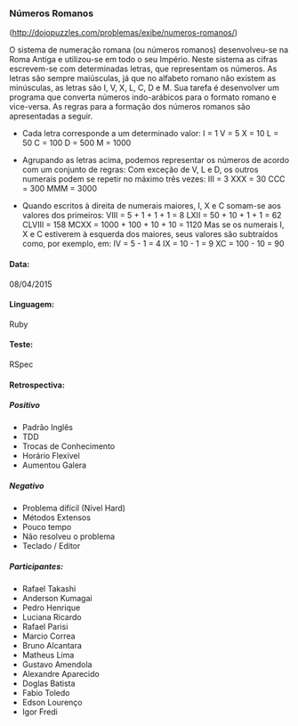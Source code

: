 ### Números Romanos

(http://dojopuzzles.com/problemas/exibe/numeros-romanos/)

O sistema de numeração romana (ou números romanos) desenvolveu-se na Roma Antiga e utilizou-se em todo o seu Império. Neste sistema as cifras escrevem-se com determinadas letras, que representam os números. As letras são sempre maiúsculas, já que no alfabeto romano não existem as minúsculas, as letras são I, V, X, L, C, D e M.
Sua tarefa é desenvolver um programa que converta números indo-arábicos para o formato romano e vice-versa. As regras para a formação dos números romanos são apresentadas a seguir.

* Cada letra corresponde a um determinado valor:
  I = 1
  V = 5
  X = 10
  L = 50
  C = 100
  D = 500
  M = 1000

* Agrupando as letras acima, podemos representar os números de acordo com um conjunto de regras:
Com exceção de V, L e D, os outros numerais podem se repetir no máximo três vezes:
  III = 3
  XXX = 30
  CCC = 300
  MMM = 3000

* Quando escritos à direita de numerais maiores, I, X e C somam-se aos valores dos primeiros:
  VIII = 5 + 1 + 1 + 1 = 8
  LXII = 50 + 10 + 1 + 1 = 62
  CLVIII = 158
  MCXX = 1000 + 100 + 10 + 10 = 1120
  Mas se os numerais I, X e C estiverem à esquerda dos maiores, seus valores são subtraídos como, por exemplo, em:
  IV = 5 - 1 = 4
  IX = 10 - 1 = 9
  XC = 100 - 10 = 90

#### Data:

08/04/2015

#### Linguagem:

Ruby

#### Teste:

RSpec

#### Retrospectiva:

##### Positivo

* Padrão Inglês
* TDD
* Trocas de Conhecimento
* Horário Flexível
* Aumentou Galera

##### Negativo

* Problema difícil (Nível Hard)
* Métodos Extensos
* Pouco tempo
* Não resolveu o problema
* Teclado / Editor

##### Participantes:

* Rafael Takashi
* Anderson Kumagai
* Pedro Henrique
* Luciana Ricardo
* Rafael Parisi
* Marcio Correa
* Bruno Alcantara
* Matheus Lima
* Gustavo Amendola
* Alexandre Aparecido
* Doglas Batista
* Fabio Toledo
* Edson Lourenço
* Igor Fredi